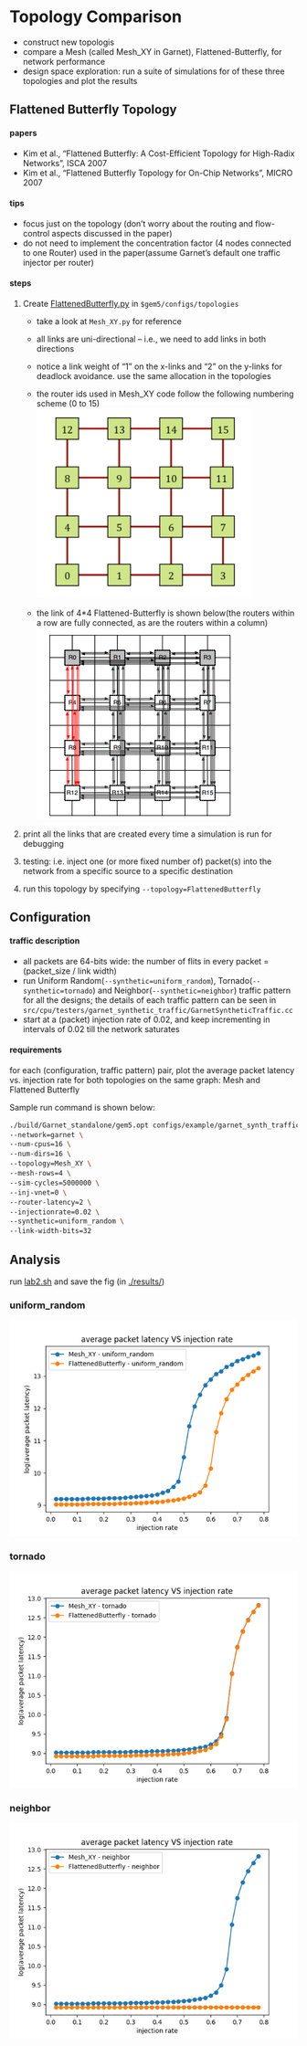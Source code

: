 # Topology Comparison
- construct new topologis
- compare a Mesh (called Mesh_XY in Garnet), Flattened-Butterfly, for network performance
- design space exploration: run a suite of simulations for of these three topologies and plot the results

## Flattened Butterfly Topology
#### papers
- Kim et al., “Flattened Butterfly: A Cost-Efficient Topology for High-Radix Networks”,
ISCA 2007
- Kim et al., “Flattened Butterfly Topology for On-Chip Networks”, MICRO 2007

#### tips
- focus just on the topology (don’t worry about the routing and flow-control aspects discussed in the paper)
- do not need to implement the concentration factor (4 nodes connected to one Router) used in the paper(assume Garnet’s default one traffic injector per router)

#### steps
1. Create [FlattenedButterfly.py](./FlattenedButterfly.py) in `$gem5/configs/topologies`
    - take a look at `Mesh_XY.py` for reference
    - all links are uni-directional – i.e., we need to add links in both directions
    - notice a link weight of “1” on the x-links and “2” on the y-links for deadlock avoidance. use the same allocation in the topologies
    - the router ids used in Mesh_XY code follow the following numbering scheme (0 to 15)
![num-scheme.png](./pictures/picture1.png)

    - the link of 4*4 Flattened-Butterfly is shown below(the routers within a row are fully connected, as are the routers
within a column)
![Flattened-Butterfly](./pictures/picture2.png)

2. print all the links that are created every time a simulation is run for debugging
3. testing: i.e. inject one (or more fixed number of) packet(s) into the network from a specific source to a specific destination
4. run this topology by specifying `--topology=FlattenedButterfly`

## Configuration
#### traffic description
- all packets are 64-bits wide: the number of flits in every packet = (packet_size / link width)
- run Uniform Random(`--synthetic=uniform_random`), Tornado(`--synthetic=tornado`) and Neighbor(`--synthetic=neighbor`) traffic pattern for all the designs; the details of each traffic pattern can be seen in `src/cpu/testers/garnet_synthetic_traffic/GarnetSyntheticTraffic.cc`
- start at a (packet) injection rate of 0.02, and keep incrementing in intervals of 0.02 till the network saturates

#### requirements
for each (configuration, traffic pattern) pair, plot the average packet latency vs. injection rate for both topologies on the same graph: Mesh and Flattened Butterfly

Sample run command is shown below:
```sh
./build/Garnet_standalone/gem5.opt configs/example/garnet_synth_traffic.py \
--network=garnet \
--num-cpus=16 \
--num-dirs=16 \
--topology=Mesh_XY \
--mesh-rows=4 \
--sim-cycles=5000000 \
--inj-vnet=0 \
--router-latency=2 \
--injectionrate=0.02 \
--synthetic=uniform_random \
--link-width-bits=32
```

## Analysis
run [lab2.sh](./scripts/lab2.sh) and save the fig (in [./results/](./results/))

### uniform_random
![uniform_random.png](./results/uniform_random.png)

### tornado
![tornado.png](./results/tornado.png)

### neighbor
![neighbor.png](./results/neighbor.png)
